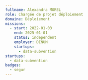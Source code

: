 ```yaml
---
fullname: Alexandra MOREL
role: Chargée de projet déploiement
domaine: Déploiement
missions:
  - start: 2022-01-03
    end: 2025-01-01
    status: independent
    employer: DINUM
    startups:
      - data-subvention
startups:
  - data-subvention
badges:
  - segur
---
```

